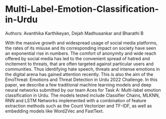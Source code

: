 # Multi-Label-Emotion-Classification-in-Urdu
Authors:  Avanthika Karthikeyan, Dejah Madhusankar and Bharathi B

 With the massive growth and widespread usage of social media platforms, the rates of its misuse and its corresponding impact on society have seen an exponential rise in numbers. The comfort of anonymity and wide reach offered by social media has led to the convenient spread of hatred and incitement to threats, that are often targeted against particular users and communities. Thus identifying hate speech, threats and intense emotions in the digital arena has gained attention recently. This is also the aim of the EmoThreat: Emotions and Threat Detection in Urdu 2022 Challenge. In this paper, we describe a few traditional machine learning models and deep neural networks submitted by our team Aces for Task A: Multi-label emotion classification in Urdu. The models tested include Classifier Chains, MLKNN, RNN and LSTM Networks implemented with a combination of feature extraction methods such as the Count Vectorizer and TF-IDF, as well as embedding models like Word2Vec and FastText.
